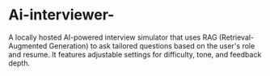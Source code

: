 # Ai-interviewer-
A locally hosted AI-powered interview simulator that uses RAG (Retrieval-Augmented Generation) to ask tailored questions based on the user's role and resume. It features adjustable settings for difficulty, tone, and feedback depth. 
